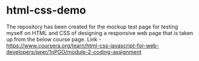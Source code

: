 # html-css-demo
The repository has been created for the mockup test page for testing myself on HTML and CSS of designing a responsive web page that is taken up from the below course page. Link - https://www.coursera.org/learn/html-css-javascript-for-web-developers/peer/1nPGO/module-2-coding-assignment
